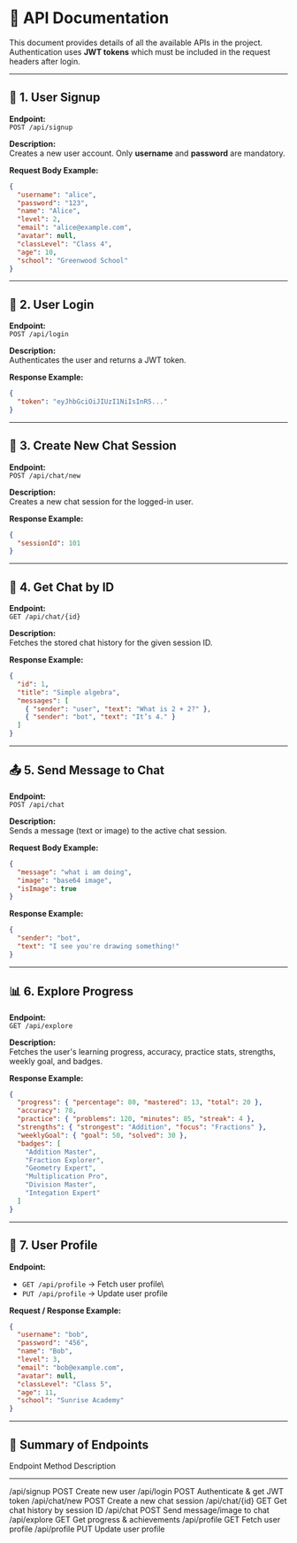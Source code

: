 # 📘 API Documentation

This document provides details of all the available APIs in the
project.\
Authentication uses **JWT tokens** which must be included in the request
headers after login.

------------------------------------------------------------------------

## 🔑 1. User Signup

**Endpoint:**\
`POST /api/signup`

**Description:**\
Creates a new user account. Only **username** and **password** are
mandatory.

**Request Body Example:**

``` json
{
  "username": "alice",
  "password": "123",
  "name": "Alice",
  "level": 2,
  "email": "alice@example.com",
  "avatar": null,
  "classLevel": "Class 4",
  "age": 10,
  "school": "Greenwood School"
}
```

------------------------------------------------------------------------

## 🔐 2. User Login

**Endpoint:**\
`POST /api/login`

**Description:**\
Authenticates the user and returns a JWT token.

**Response Example:**

``` json
{
  "token": "eyJhbGciOiJIUzI1NiIsInR5..."
}
```

------------------------------------------------------------------------

## 💬 3. Create New Chat Session

**Endpoint:**\
`POST /api/chat/new`

**Description:**\
Creates a new chat session for the logged-in user.

**Response Example:**

``` json
{
  "sessionId": 101
}
```

------------------------------------------------------------------------

## 💾 4. Get Chat by ID

**Endpoint:**\
`GET /api/chat/{id}`

**Description:**\
Fetches the stored chat history for the given session ID.

**Response Example:**

``` json
{
  "id": 1,
  "title": "Simple algebra",
  "messages": [
    { "sender": "user", "text": "What is 2 + 2?" },
    { "sender": "bot", "text": "It’s 4." }
  ]
}
```

------------------------------------------------------------------------

## 📤 5. Send Message to Chat

**Endpoint:**\
`POST /api/chat`

**Description:**\
Sends a message (text or image) to the active chat session.

**Request Body Example:**

``` json
{
  "message": "what i am doing",
  "image": "base64 image",
  "isImage": true
}
```

**Response Example:**

``` json
{
  "sender": "bot",
  "text": "I see you're drawing something!"
}
```

------------------------------------------------------------------------

## 📊 6. Explore Progress

**Endpoint:**\
`GET /api/explore`

**Description:**\
Fetches the user's learning progress, accuracy, practice stats,
strengths, weekly goal, and badges.

**Response Example:**

``` json
{
  "progress": { "percentage": 80, "mastered": 13, "total": 20 },
  "accuracy": 78,
  "practice": { "problems": 120, "minutes": 85, "streak": 4 },
  "strengths": { "strongest": "Addition", "focus": "Fractions" },
  "weeklyGoal": { "goal": 50, "solved": 30 },
  "badges": [
    "Addition Master",
    "Fraction Explorer",
    "Geometry Expert",
    "Multiplication Pro",
    "Division Master",
    "Integation Expert"
  ]
}
```

------------------------------------------------------------------------

## 👤 7. User Profile

**Endpoint:**

-   `GET /api/profile` → Fetch user profile\
-   `PUT /api/profile` → Update user profile

**Request / Response Example:**

``` json
{
  "username": "bob",
  "password": "456",
  "name": "Bob",
  "level": 3,
  "email": "bob@example.com",
  "avatar": null,
  "classLevel": "Class 5",
  "age": 11,
  "school": "Sunrise Academy"
}
```

------------------------------------------------------------------------

## 📑 Summary of Endpoints

  Endpoint         Method   Description
  ---------------- -------- --------------------------------
  /api/signup      POST     Create new user
  /api/login       POST     Authenticate & get JWT token
  /api/chat/new    POST     Create a new chat session
  /api/chat/{id}   GET      Get chat history by session ID
  /api/chat        POST     Send message/image to chat
  /api/explore     GET      Get progress & achievements
  /api/profile     GET      Fetch user profile
  /api/profile     PUT      Update user profile
